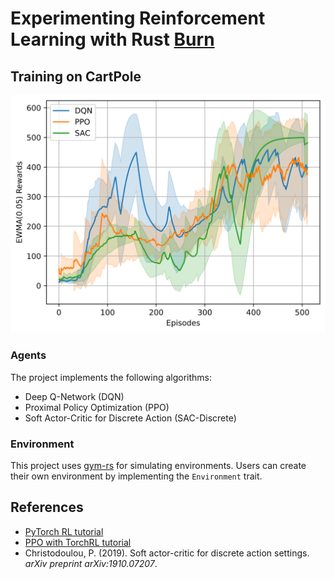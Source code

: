 # Experimenting Reinforcement Learning with Rust [Burn](https://github.com/Tracel-AI/burn)

## Training on CartPole

![cartpole-training](./assets/cartpole.svg)

### Agents
The project implements the following algorithms:
 - Deep Q-Network (DQN)
 - Proximal Policy Optimization (PPO)
 - Soft Actor-Critic for Discrete Action (SAC-Discrete)

### Environment
This project uses [gym-rs](https://github.com/MathisWellmann/gym-rs) for simulating environments. Users can create their own environment by implementing the `Environment` trait.

## References

- [PyTorch RL tutorial](https://pytorch.org/tutorials/intermediate/reinforcement_q_learning.html)
- [PPO with TorchRL tutorial](https://pytorch.org/rl/tutorials/coding_ppo.html)
- Christodoulou, P. (2019). Soft actor-critic for discrete action settings. *arXiv preprint arXiv:1910.07207*.